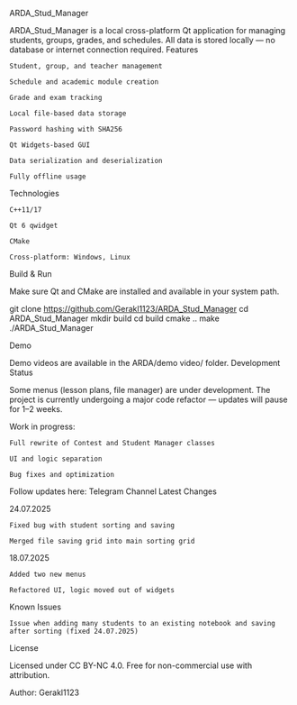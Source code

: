 ARDA_Stud_Manager

ARDA_Stud_Manager is a local cross-platform Qt application for managing students, groups, grades, and schedules. All data is stored locally — no database or internet connection required.
Features

    Student, group, and teacher management

    Schedule and academic module creation

    Grade and exam tracking

    Local file-based data storage

    Password hashing with SHA256

    Qt Widgets-based GUI

    Data serialization and deserialization

    Fully offline usage

Technologies

    C++11/17

    Qt 6 qwidget

    CMake

    Cross-platform: Windows, Linux

Build & Run

Make sure Qt and CMake are installed and available in your system path.

git clone https://github.com/Gerakl1123/ARDA_Stud_Manager
cd ARDA_Stud_Manager
mkdir build
cd build
cmake ..
make
./ARDA_Stud_Manager

Demo

Demo videos are available in the ARDA/demo video/ folder.
Development Status

Some menus (lesson plans, file manager) are under development.
The project is currently undergoing a major code refactor — updates will pause for 1–2 weeks.

Work in progress:

    Full rewrite of Contest and Student Manager classes

    UI and logic separation

    Bug fixes and optimization

Follow updates here: Telegram Channel
Latest Changes

24.07.2025

    Fixed bug with student sorting and saving

    Merged file saving grid into main sorting grid

18.07.2025

    Added two new menus

    Refactored UI, logic moved out of widgets

Known Issues

    Issue when adding many students to an existing notebook and saving after sorting (fixed 24.07.2025)

License

Licensed under CC BY-NC 4.0.
Free for non-commercial use with attribution.

Author: Gerakl1123
